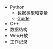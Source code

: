 <!-- docs/_sidebar.md -->
* Python
    * [数据类型和变量](./docs/数据类型和变量.md)
    * [Guide](guide.md "The greatest guide in the world")
* C++
* 数据结构
* Web开放
* 工作记录